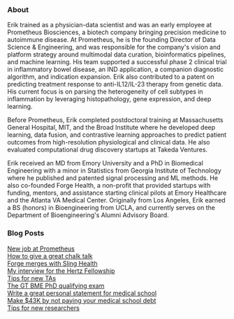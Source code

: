 ### About
Erik trained as a physician-data scientist and was an early employee at Prometheus Biosciences, a biotech company bringing precision medicine to autoimmune disease. At Prometheus, he is the founding Director of Data Science & Engineering, and was responsible for the company's vision and platform strategy around multimodal data curation, bioinformatics pipelines, and machine learning. His team supported a successful phase 2 clinical trial in inflammatory bowel disease, an IND application, a companion diagnostic algorithm, and indication expansion. Erik also contributed to a patent on predicting treatment response to anti-IL12/IL-23 therapy from genetic data. His current focus is on parsing the heterogeneity of cell subtypes in inflammation by leveraging histopathology, gene expression, and deep learning.

Before Prometheus, Erik completed postdoctoral training at Massachusetts General Hospital, MIT, and the Broad Institute where he developed deep learning, data fusion, and contrastive learning approaches to predict patient outcomes from high-resolution physiological and clinical data. He also evaluated computational drug discovery startups at Takeda Ventures.

Erik received an MD from Emory University and a PhD in Biomedical Engineering with a minor in Statistics from Georgia Institute of Technology where he published and patented signal processing and ML methods. He also co-founded Forge Health, a non-profit that provided startups with funding, mentors, and assistance starting clinical pilots at Emory Healthcare and the Atlanta VA Medical Center. Originally from Los Angeles, Erik earned a BS (honors) in Bioengineering from UCLA, and currently serves on the Department of Bioengineering's Alumni Advisory Board.

### Blog Posts
[New job at Prometheus](/posts/prometheus.md)  
[How to give a great chalk talk](/posts/chalk-talk.md)  
[Forge merges with Sling Health](/posts/forge.md)  
[My interview for the Hertz Fellowship](/posts/hertz-interview.md)  
[Tips for new TAs](/posts/tips-for-taing.md)  
[The GT BME PhD qualifying exam](/posts/gtbme-quals.md)  
[Write a great personal statement for medical school](/posts/ps.md)  
[Make $43K by not paying your medical school debt](/posts/roth.md)  
[Tips for new researchers](/posts/tips-for-researchers.md)
